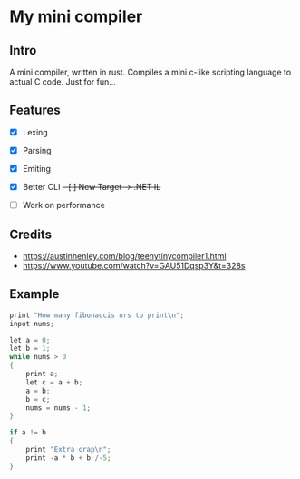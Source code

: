 # My mini compiler

## Intro

A mini compiler, written in rust. Compiles a mini c-like scripting language to actual C code. 
Just for fun...

## Features

- [x] Lexing
- [x] Parsing
- [x] Emiting

- [x] Better CLI
~~- [ ] New Target -> .NET IL~~
- [ ] Work on performance

## Credits

- https://austinhenley.com/blog/teenytinycompiler1.html
- https://www.youtube.com/watch?v=GAU51Dqsp3Y&t=328s

## Example

```C
print "How many fibonaccis nrs to print\n";
input nums;

let a = 0;
let b = 1;
while nums > 0
{
    print a;
    let c = a + b;
    a = b;
    b = c;
    nums = nums - 1;
}

if a != b
{
    print "Extra crap\n";
    print -a * b + b /-5;
}
```


